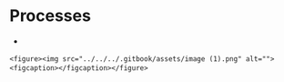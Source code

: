 # Processes

*

    <figure><img src="../../../.gitbook/assets/image (1).png" alt=""><figcaption></figcaption></figure>
